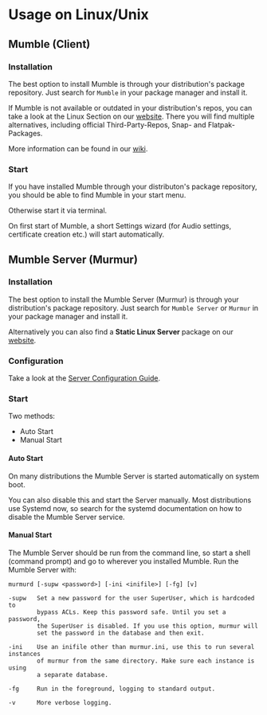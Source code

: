 # Usage on Linux/Unix

## Mumble (Client)

### Installation

The best option to install Mumble is through your distribution's package repository.
Just search for `Mumble` in your package manager and install it.

If Mumble is not available or outdated in your distribution's repos, you can take a look at the Linux Section on our [website](https://www.mumble.info/downloads/#linux).
There you will find multiple alternatives, including official Third-Party-Repos, Snap- and Flatpak-Packages.

More information can be found in our [wiki](https://wiki.mumble.info/wiki/Installing_Mumble#Linux).

### Start

If you have installed Mumble through your distributon's package repository, you should be able to find Mumble in your start menu. 

Otherwise start it via terminal.

On first start of Mumble, a short Settings wizard (for Audio settings, certificate creation etc.) will start automatically.

## Mumble Server (Murmur)

### Installation

The best option to install the Mumble Server (Murmur) is through your distribution's package repository.
Just search for `Mumble Server` or `Murmur` in your package manager and install it.

Alternatively you can also find a **Static Linux Server** package on our [website](https://www.mumble.info/downloads/#manual-download).

### Configuration

Take a look at the [Server Configuration Guide](server_config_guide.md).

### Start

Two methods:

* Auto Start
* Manual Start

#### Auto Start

On many distributions the Mumble Server is started automatically on system boot.

You can also disable this and start the Server manually.
Most distributions use Systemd now, so search for the systemd documentation on how to disable the Mumble Server service.

#### Manual Start

The Mumble Server should be run from the command line, so start a shell (command prompt) and go to wherever you installed Mumble. Run the Mumble Server with:

```
murmurd [-supw <password>] [-ini <inifile>] [-fg] [v]

-supw   Set a new password for the user SuperUser, which is hardcoded to
        bypass ACLs. Keep this password safe. Until you set a password,
        the SuperUser is disabled. If you use this option, murmur will
        set the password in the database and then exit.

-ini    Use an inifile other than murmur.ini, use this to run several instances
        of murmur from the same directory. Make sure each instance is using
        a separate database.

-fg     Run in the foreground, logging to standard output.

-v      More verbose logging.
```

